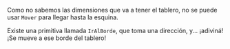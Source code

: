 Como no sabemos las dimensiones que va a tener el tablero, no se puede usar `Mover` para llegar hasta la esquina.

Existe una primitiva llamada `IrAlBorde`, que toma una dirección, y... ¡adiviná! ¡Se mueve a ese borde del tablero!
